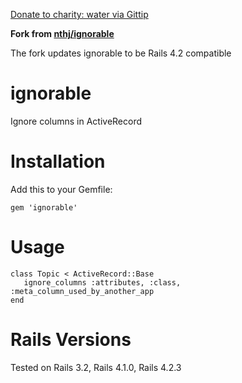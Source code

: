 [Donate to charity: water via Gittip](https://www.gittip.com/nthj/)

**Fork from [nthj/ignorable]()**

The fork updates ignorable to be Rails 4.2 compatible

ignorable
=========

Ignore columns in ActiveRecord 

Installation
============

Add this to your Gemfile: 
  
    gem 'ignorable'

Usage
=====

    class Topic < ActiveRecord::Base
       ignore_columns :attributes, :class, :meta_column_used_by_another_app
    end

Rails Versions
==============

Tested on Rails 3.2, Rails 4.1.0, Rails 4.2.3
